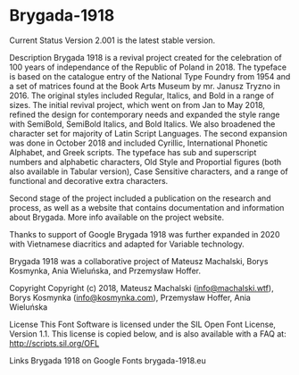 # Brygada-1918

Current Status
Version 2.001 is the latest stable version.

Description
Brygada 1918 is a revival project created for the celebration of 100 years of independance of the Republic of Poland in 2018. The typeface is based on the catalogue entry of the National Type Foundry from 1954 and a set of matrices found at the Book Arts Museum by mr. Janusz Tryzno in 2016. The original styles included Regular, Italics, and Bold in a range of sizes. The initial revival project, which went on from Jan to May 2018, refined the design for contemporary needs and expanded the style range with SemiBold, SemiBold Italics, and Bold Italics. We also broadened the character set for majority of Latin Script Languages. The second expansion was done in October 2018 and included Cyrillic, International Phonetic Alphabet, and Greek scripts. The typeface has sub and superscript numbers and alphabetic characters, Old Style and Proportial figures (both also available in Tabular version), Case Sensitive characters, and a range of functional and decorative extra characters. 

Second stage of the project included a publication on the research and process, as well as a website that contains documentation and information about Brygada.
More info available on the project website.

Thanks to support of Google Brygada 1918 was further expanded in 2020 with Vietnamese diacritics and adapted for Variable technology.

Brygada 1918 was a collaborative project of Mateusz Machalski, Borys Kosmynka, Ania Wieluńska, and Przemysław Hoffer.

Copyright
Copyright (c) 2018, Mateusz Machalski (info@machalski.wtf), Borys Kosmynka (info@kosmynka.com), Przemysław Hoffer, Ania Wieluńska

License
This Font Software is licensed under the SIL Open Font License, Version 1.1. This license is copied below, and is also available with a FAQ at: http://scripts.sil.org/OFL

Links
Brygada 1918 on Google Fonts
brygada-1918.eu
